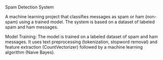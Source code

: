 Spam Detection System

A machine learning project that classifies messages as spam or ham (non-spam) using a trained model. 
The system is based on a dataset of labeled spam and ham messages.

Model Training: The model is trained on a labeled dataset of spam and ham messages. 
It uses text preprocessing (tokenization, stopword removal) and feature extraction (CountVectorizer) followed by a machine learning algorithm (Naive Bayes).
